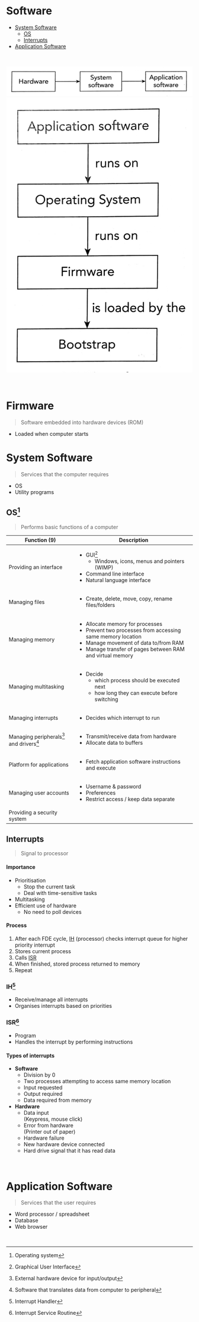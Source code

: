 # Software

-   [System Software](#system-software)
    -   [OS](#os)
    -   [Interrupts](#interrupts)
-   [Application Software](#application-software)

<br>

![Software dependencies (1)](../images/software-dependencies-1.png) ![Software dependencies (2)](../images/software-dependencies-2.png)

<br>

# Firmware

> Software embedded into hardware devices (ROM)

-   Loaded when computer starts

# System Software

> Services that the computer requires

-   OS
-   Utility programs

## OS[^OS]

> Performs basic functions of a computer

| Function (9)                                           | Description                                                                                                                                                                                                                   |
| ------------------------------------------------------ | ----------------------------------------------------------------------------------------------------------------------------------------------------------------------------------------------------------------------------- |
| Providing an interface                                 | <ul><li>GUI[^GUI]<ul><li>Windows, icons, menus and pointers (WIMP)</li></ul></li><li>Command line interface</li><li>Natural language interface</li></ul>                                                                      |
| Managing files                                         | <ul><li>Create, delete, move, copy, rename files/folders</li></ul>                                                                                                                                                            |
| Managing memory                                        | <ul><li>Allocate memory for processes</li><li>Prevent two processes from accessing same memory location</li><li>Manage movement of data to/from RAM</li><li>Manage transfer of pages between RAM and virtual memory</li></ul> |
| Managing multitasking                                  | <ul><li>Decide<ul><li>which process should be executed next</li><li>how long they can execute before switching</li></ul></li></ul>                                                                                            |
| Managing interrupts                                    | <ul><li>Decides which interrupt to run</li></ul>                                                                                                                                                                              |
| Managing peripherals[^peripheral] and drivers[^driver] | <ul><li>Transmit/receive data from hardware</li><li>Allocate data to buffers</li></ul>                                                                                                                                        |
| Platform for applications                              | <ul><li>Fetch application software instructions and execute</li></ul>                                                                                                                                                         |
| Managing user accounts                                 | <ul><li>Username & password</li><li>Preferences</li><li>Restrict access / keep data separate</li></ul>                                                                                                                        |
| Providing a security system                            |

## Interrupts

> Signal to processor

#### Importance

-   Prioritisation
    -   Stop the current task
    -   Deal with time-sensitive tasks
-   Multitasking
-   Efficient use of hardware
    -   No need to poll devices

#### Process

1. After each FDE cycle, [IH](#ih) (processor) checks interrupt queue for higher priority interrupt
2. Stores current process
3. Calls [ISR](#isr)
4. When finished, stored process returned to memory
5. Repeat

### IH[^IH]

-   Receive/manage all interrupts
-   Organises interrupts based on priorities

### ISR[^ISR]

-   Program
-   Handles the interrupt by performing instructions

#### Types of interrupts

-   **Software**
    -   Division by 0
    -   Two processes attempting to access same memory location
    -   Input requested
    -   Output required
    -   Data required from memory
-   **Hardware**
    -   Data input \
        (Keypress, mouse click)
    -   Error from hardware \
        (Printer out of paper)
    -   Hardware failure
    -   New hardware device connected
    -   Hard drive signal that it has read data

<br>

# Application Software

> Services that the user requires

-   Word processor / spreadsheet
-   Database
-   Web browser

<br>

[^OS]: Operating system
[^GUI]: Graphical User Interface
[^peripheral]: External hardware device for input/output
[^driver]: Software that translates data from computer to peripheral
[^IH]: Interrupt Handler
[^ISR]: Interrupt Service Routine
